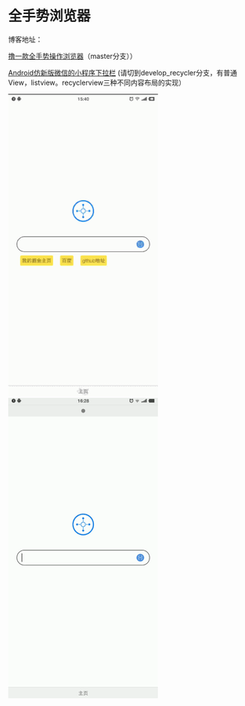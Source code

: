 # 全手势浏览器
博客地址：

[撸一款全手势操作浏览器](https://juejin.im/post/5a43177f5188252a3d384579)（master分支））

[Android仿新版微信的小程序下拉栏](https://juejin.im/post/5a4c90c15188257c4d1b8d0c)
(请切到develop_recycler分支，有普通View，listview。recyclerview三种不同内容布局的实现）

![](gif/readme.gif)
![](gif/readme2.gif)


